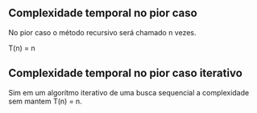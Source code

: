 ## Complexidade temporal no pior caso

No pior caso o método recursivo será chamado n vezes.

T(n) = n

## Complexidade temporal no pior caso iterativo

Sim em um algorítmo iterativo de uma busca sequencial a complexidade sem mantem T(n) = n.
